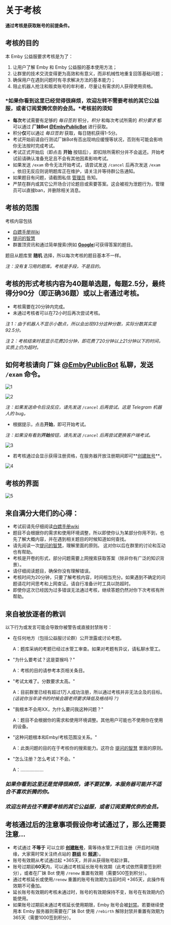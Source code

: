 # 关于考核

**通过考核是获取账号的前提条件。**

## 考核的目的

本 Emby 公益服要求考核是为了：

1. 让用户了解 Emby 和 Emby 公益服的基本使用方法；
2. 让群里的技术交流变得更为高效和有意义，而非机械性地重复回答基础问题；
3. 确保用户在遇到问题时有寻求解决方法的基本能力；
4. 阻止机器人抢注和贩卖账号的牟利者，尽量让有需求的人获得使用资格。

### *如果你看到这里已经觉得很麻烦，欢迎左转不需要考核的其它公益服，或者订阅爱腾优奈的会员。*考核前的须知

- **每次**考试需要有足够的 *每日签到* 积分，*积分* 和每次考试所需的 *积分要求* 都可以通过 **厂妹Bot [@EmbyPublicBot](https://t.me/EmbyPublicBot)** 进行获取。
- 积分**仅**可以通过 *每日签到* 获取，每日随机获得1-5分。
- 考试开始前请自行测试厂妹Bot有否出现响应缓慢等状况，否则有可能会影响你无法按时完成考试。
- 考试正式开始后（即点击 **开始** 按钮后），即扣除所需积分并不会返还。开始考试前请确认准备充足且不会有其他因素影响考试。
- 如果发送 `/exam` 命令无法开始考试，请尝试发送 `/cancel` 后再次发送 `/exam` 。依旧无反应则说明题库正在维护，请关注并等待群公告通知。
- 如果题目有问题，请截图私信 [管理员](https://t.me/marioplumber) 告知。
- 严禁在群内或其它公开场合讨论题目或索要答案。这会被视为泄题行为，管理员可以直接ban，并删除相关消息。

## 考核的范围

考核内容包括

- [白嫖手册Wiki](ss)
- [提问的智慧](https://github.com/ryanhanwu/How-To-Ask-Questions-The-Smart-Way/blob/main/README-zh_CN.md)
- 群置顶资讯和通过简单搜索(例如 **[Google](https://www.google.com/)**)可获得答案的题目。

题目从题库里 **随机** 选择，所以每次考核的题目基本不一样。

*注：没有复习用的题库。考核是手段，不是目的。*

## 考核的形式考核内容为40题单选题，每题2.5分，最终得分90分（即正确36题）或以上者通过考核。

- 考核需要在20分钟内完成。
- 未通过考核者可以在72小时后再次尝试考核。

*注 1：由于机器人不显示小数点，所以会出现93分这种分数，实际分数其实是92.5分。*

*注 2：考核结束时若显示花费20分钟，即花费了20分钟以上21分钟以下的时间，实质上仍为超时。*

## 如何考核请向 **厂妹 [@EmbyPublicBot](https://t.me/EmbyPublicBot)** 私聊，发送 `/exam` 命令。

![1](../assets/1.1c30f204.jpg)

![2](../assets/2.df8dd6fc.png)

*注：如果发送命令后没反应，请先发送 `/cancel` 后再尝试。这是 Telegram 机器人的 bug。*

- 根据提示，点击**开始**，即可开始考试。

*注：如果没有看到**开始**按钮，请先发送 `/cancel` 后再尝试更换客户端考试。*

![3](../assets/3.459706f0.png)

- 若考核通过会显示获得注册资格，在服务器开放注册期间即可**[创建账号](base/create-account.md)**。

![4](../assets/4.b386cd53.png)

## 考核的界面

![5](../assets/5.e4cf9da6.jpeg)

## 来自满分大佬们的心得：

- 考试前请先仔细阅读[白嫖手册wiki](ss)
- 题目不会根据你的需求和使用环境调整，所以即使你认为某部分你用不到，也先了解大概内容，并在遇到相关题目的时候知道如何查找。
- 请先阅读一次[提问的智慧](https://github.com/ryanhanwu/How-To-Ask-Questions-The-Smart-Way/blob/main/README-zh_CN.md)，理解里面的原则。 这对你以后在群里的讨论和互动也有帮助。
- 考核是开卷的形式，部分问题需要上网搜索获取答案（除非你有广泛的知识背景）。
- 请仔细阅读题目，确保你没有理解错误。
- 考核时间为20分钟，只要了解考核内容，时间相当充分。如果遇到不确定的问题请花时间思考和上网查证。请自行准备计时工具以防超时。
- 即使你这次已经因为过多错误无法通过考核，继续答题仍然对你下次考核有所帮助。

## 来自被放逐者的教训

以下行为或发言可能会导致你被警告或直接封禁账号：

- 在任何地方（包括公益服讨论群）公开泄露或讨论考题。

  A：题库采纳的考题已经过水管工审查。如果对考题有异议，请私聊水管工。

- "为什么要考试？这是耍猴吗？"

  A：考核的目的请参考本页相关条目。

- "考试太难了。分数要求太高。"

  A：目前群里已经有超过1万人成功注册，所以通过考核并非无法企及的目标。*(话说你当年读书的时候会跟老师要求降低及格线吗？)*

- "我根本不会用XX，为什么要问我这种问题？"

  A：题目不会根据你的需求和使用环境调整。其他用户可能也不使用你在使用的设备。

- "这种问题根本和Emby/考核范围没关系。"

  A：此类问题的目的在于考核你的搜索能力。这符合 [提问的智慧](https://github.com/ryanhanwu/How-To-Ask-Questions-The-Smart-Way/blob/main/README-zh_CN.md) 里面的原则。

- "怎么注册？怎么考试？不会。"

  A：………………

### *如果你看到这里还是觉得很麻烦，请不要犹豫，本服务器可能并不适合不喜欢折腾的你。*

### *欢迎左转去往不需要考核的其它公益服，或者订阅爱腾优奈的会员。*

## 考核通过后的注意事项假设你考试通过了，那么还需要注意...

- 考试通过 **不等于** 可以立即 **[创建账号](base/create-account.md)**，需等待水管工开启注册（开启时间随缘，大家需时常关注终点站的 **[群组](https://t.me/EmbyPublic)** 和 **[频道](https://t.me/embypub)**）。
- 账号有效期从考试通过起 +365天，并非从获得账号起计算。
- 账号过期前**60天**内，可以通过考核延长账号有效期（此考试依然需要签到积分），或者在厂妹 Bot 使用 `/renew` 重置有效期（需要500签到积分）。
- 通过考核延长或使用`/renew` 重置的账号有效期为当前时间 +365天，此操作有效期不可叠加。
- 延长账号有效期的考核未通过时，账号的有效期保持不变，账号在有效期内仍能使用。
- 如果账号过期前未通过考核延长使用期限，Emby 账号会被[封禁](base/ban-track.md)。若要继续使用本 Emby 服务器则需要在厂妹 Bot 使用 `/rebirth` 解除封禁并重置有效期为365天（需要1000签到积分）。